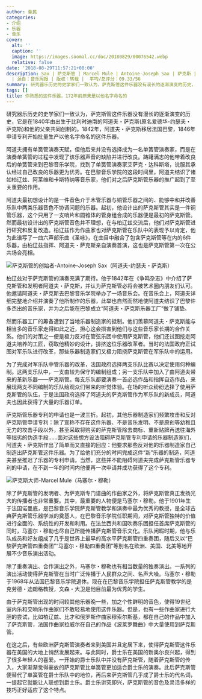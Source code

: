 ```yaml
---
author: 章民
categories:
- 介绍
- 乐器
- 音乐
cover:
  alt: ''
  caption: ''
  image: https://images.soomal.cc/doc/20180829/00076542.webp
  relative: false
date: '2018-08-29T11:57:21+08:00'
description: Sax | 萨克斯管 | Marcel Mule | Antoine-Joseph Sax | 萨克斯 | 萨克斯风 | Saxophone
  | 源自：音乐周报 | 版权：转载 |  平均/总评分：09.33/56
summary: 研究器乐历史的史学家们一致认为，萨克斯管这件乐器没有漫长的逐渐演变的历史，它是在1840年由出生于比利时迪南的阿道夫・萨克斯(原名爱德华-约瑟夫・萨克斯)和他的父亲共同创制的……
tags: []
title: 你熟悉的这件乐器，172年前原来是以他名字命名的
---
```


研究器乐历史的史学家们一致认为，萨克斯管这件乐器没有漫长的逐渐演变的历史，它是在1840年由出生于比利时迪南的阿道夫・萨克斯(原名爱德华-约瑟夫・萨克斯)和他的父亲共同创制的。1842年，阿道夫・萨克斯移居法国巴黎，1846年申请专利开始批量生产以他名字命名的这件乐器。

阿道夫拥有单簧管演奏天赋，但他后来并没有选择成为一名单簧管演奏家，而是在演奏单簧管的过程中发现了该乐器声音的缺陷并进行改良。踌躇满志的他带着改良后的单簧管来到巴黎音乐学院，找到了单簧管演奏家艾萨克・达科斯塔，说服其承认经过自己改良的乐器更为优秀。在巴黎音乐学院的这段时间里，阿道夫结识了诸如柏辽兹、阿莱维和卡斯特纳等音乐家，他们对之后萨克斯管乐器的推广起到了至关重要的作用。

阿道夫最初想设计的是一件音色介于木管乐器与铜管乐器之间的、能够中和并改善乐队中两类乐器音色不协调问题的乐器。起初，他设计出的萨克斯管其实是一件铜管乐器，这个只用了一支哨片和圆锥体的管身组合成的乐器便是最初的萨克斯管。然而最初设计出的萨克斯管音色并不理想，在与柏辽兹交流后，他们对萨克斯管进行研究和反复改造。柏辽兹作为作曲家也对萨克斯管在乐队中的表现予以肯定，他为此谱写了一曲六声部乐曲《圣咏》，在曲目中融合了包含萨克斯管等在内的6件乐器，由柏辽兹指挥、阿道夫・萨克斯亲自演奏首演，这也是萨克斯管第一次在公共场合亮相。

![萨克斯管的创始者-Antoine-Joseph Sax（阿道夫-约瑟夫・萨克斯）](https://images.soomal.cc/doc/20180829/00076540.webp)





柏辽兹对于萨克斯管的演奏充满了期待。他于1842年在《争鸣杂志》中介绍了萨克斯管和发明者阿道夫・萨克斯，并认为萨克斯管必将会被艺术圈内朋友们认可。他邀请阿道夫・萨克斯去巴黎音乐学院举办了一场音乐会。在音乐会上，阿道夫详细完整地介绍并演奏了他所制作的乐器，此举也自然而然地使阿道夫结识了巴黎许多杰出的音乐家，并为之后能在巴黎成立“阿道夫・萨克斯乐器工厂”做了铺垫。

然而乐器工厂的筹备遭到了当地乐器制造家的抵制。他们羡慕阿道夫・萨克斯能与相当多的音乐家走得如此之近，担心这会损害到他们与这些音乐家长期的合作关系。他们的对策之一便是极力反对在管弦乐团中使用萨克斯管，他们还试图挖走阿道夫培养的工匠，窃取他精妙的设计，排挤这位乐器改革者。当时的法国政府正试图对军乐队进行改革，那些乐器制造家们又极力阻挠萨克斯管在军乐队中的运用。

为了完成对军乐队中管乐器的改革，法国政府选择两支乐队比赛以决定使用何种编制。这两支乐队中，一支由较为保守的编制组成；另一支乐队中加入了由阿道夫带来的革新乐器――萨克斯管。每支乐队都要演奏一首必选作品和指挥自选作品，来展现两支不同编制的乐队给观众们带来的听觉体验。在场的听众纷纷选择了使用萨克斯管的队伍，于是法国政府选择了阿道夫的萨克斯管作为军乐队的新成员，阿道夫也因此获得了大量的乐器订单。
 
萨克斯管乐器专利的申请也是一波三折。起初，其他乐器制造家们频繁攻击和反对萨克斯管申请专利：除了宣称不存在这件乐器、不是音乐发明、不是原创等幼稚且无力的攻击手段以外，甚至采取将购买的萨克斯管除去商标、重新贴牌再送往海外等拙劣的伪造手段……面对这些想方设法阻碍萨克斯管专利申请的乐器制造家们，阿道夫・萨克斯作出了简单而又直接的回应：他要求那些反对他的乐器制造家自己制造出萨克斯管这件乐器。为了给他们充分的时间完成这件“新”乐器的制造，阿道夫甚至推迟了乐器的专利申请。当然，这些并不能阻碍阿道夫完成萨克斯管乐器专利的申请，在不到一年的时间内他便再一次申请并成功获得了这个专利。

![萨克斯大师-Marcel Mule（马塞尔・穆勒）](https://images.soomal.cc/doc/20180829/00076541_01.webp)





除了萨克斯管的发明者、为萨克斯专门谱曲的作曲家之外，将萨克斯管真正发扬光大的传播者也非常重要。其中，最重要的人物便是马塞尔・穆勒。他于1901年生于法国诺曼底，是巴黎音乐学院萨克斯管教学和演奏中最为优秀的教授，是全球古典萨克斯管乐器学派的奠基人，在巴黎音乐学院任职期间，对萨克斯管独特的价值进行全面的、系统性的开发和利用。在法兰西共和国吹奏乐团担任首席萨克斯管的同时，马塞尔・穆勒也尽自己所能传播萨克斯管音乐文化。乐队闲暇时期，他与乐队成员和好友组成了几乎是世界上最早的高水平萨克斯管四重奏团，随后又以“巴黎萨克斯管四重奏团”“马塞尔・穆勒四重奏团”等别名在欧洲、美国、北美等地开展不少音乐演出活动。

除了重奏演出、合作演出之外，马塞尔・穆勒也有相当数量的独奏演出。一系列的演出活动使得萨克斯管在当时广泛传播于人民群众之间、名声大噪。马塞尔・穆勒于1968年从法国巴黎音乐学院退休。现在在巴黎音乐学院担任萨克斯管教学的是克劳德・迪朗格教授，文森・大卫是他目前最为优秀的学生。

由于萨克斯管出现的时间较其他乐器晚一些，加之个性鲜明的音色，使得19世纪室内乐和交响乐作曲家们不敢轻易地使用这件乐器。但是，也有一些作曲家进行大胆的尝试，比如柏辽兹、比才和俄罗斯作曲家穆索尔斯基，都在自己的作品中加入了萨克斯管，法国作曲家拉威尔在自己的作品《波莱罗舞曲》中大量使用到萨克斯管。

在这之后，有些欧洲萨克斯管演奏者来到美国并且定居下来，使得萨克斯管这件乐器在美国的大地上悄然发展起来。与此同时，爵士乐在美国的新奥尔良兴起，得到了很多年轻人的喜爱。一开始的爵士乐队中并没有萨克斯管，随着萨克斯管的传入，大家渐渐觉得豪放的萨克斯管比单簧管更加适合爵士乐的演奏。此后萨克斯管便替代了单簧管在爵士乐队中的地位，再后来萨克斯管几乎成了爵士乐的代名词，一提起它就能让人联想到爵士乐。爵士乐讲究即兴，萨克斯管的音色及灵活多样的技巧正好适应了这个特点。